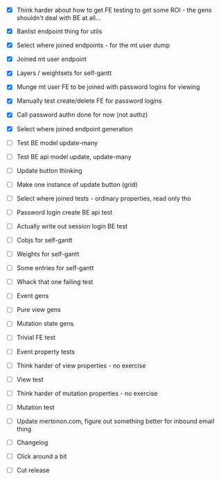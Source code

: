 - [x] Think harder about how to get FE testing to get some ROI - the gens shouldn't deal with BE at all...

- [x] Banlist endpoint thing for utils
- [x] Select where joined endpoints - for the mt user dump
- [x] Joined mt user endpoint

- [x] Layers / weightsets for self-gantt
- [x] Munge mt user FE to be joined with password logins for viewing
- [x] Manually test create/delete FE for password logins
- [x] Call password authn done for now (not authz)
- [x] Select where joined endpoint generation
- [ ] Test BE model update-many
- [ ] Test BE api model update, update-many
- [ ] Update button thinking
- [ ] Make one instance of update button (grid)

- [ ] Select where joined tests - ordinary properties, read only tho
- [ ] Password login create BE api test
- [ ] Actually write out session login BE test

- [ ] Cobjs for self-gantt
- [ ] Weights for self-gantt
- [ ] Some entries for self-gantt
- [ ] Whack that one failing test
- [ ] Event gens
- [ ] Pure view gens
- [ ] Mutation state gens
- [ ] Trivial FE test

- [ ] Event property tests
- [ ] Think harder of view properties - no exercise
- [ ] View test
- [ ] Think harder of mutation properties - no exercise
- [ ] Mutation test

- [ ] Update mertonon.com, figure out something better for inbound email thing

- [ ] Changelog
- [ ] Click around a bit
- [ ] Cut release
